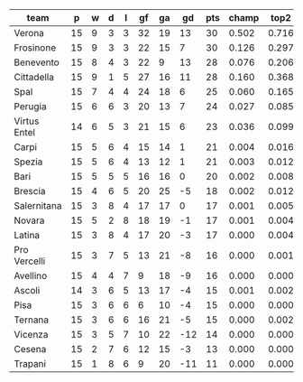 |     team     | p  | w | d | l | gf | ga | gd  | pts | champ | top2  | top3  | top4  |  5-7  | bot4  | bot3  | bot2  |
|--------------|----|---|---|---|----|----|-----|-----|-------|-------|-------|-------|-------|-------|-------|-------|
| Verona       | 15 | 9 | 3 | 3 | 32 | 19 |  13 |  30 | 0.502 | 0.716 | 0.830 | 0.898 | 0.082 | 0.000 | 0.000 | 0.000|
| Frosinone    | 15 | 9 | 3 | 3 | 22 | 15 |   7 |  30 | 0.126 | 0.297 | 0.465 | 0.605 | 0.257 | 0.000 | 0.000 | 0.000|
| Benevento    | 15 | 8 | 4 | 3 | 22 |  9 |  13 |  28 | 0.076 | 0.206 | 0.348 | 0.488 | 0.307 | 0.001 | 0.000 | 0.000|
| Cittadella   | 15 | 9 | 1 | 5 | 27 | 16 |  11 |  28 | 0.160 | 0.368 | 0.540 | 0.674 | 0.223 | 0.000 | 0.000 | 0.000|
| Spal         | 15 | 7 | 4 | 4 | 24 | 18 |   6 |  25 | 0.060 | 0.165 | 0.292 | 0.425 | 0.321 | 0.003 | 0.002 | 0.000|
| Perugia      | 15 | 6 | 6 | 3 | 20 | 13 |   7 |  24 | 0.027 | 0.085 | 0.172 | 0.270 | 0.326 | 0.007 | 0.003 | 0.001|
| Virtus Entel | 14 | 6 | 5 | 3 | 21 | 15 |   6 |  23 | 0.036 | 0.099 | 0.187 | 0.295 | 0.330 | 0.007 | 0.004 | 0.002|
| Carpi        | 15 | 5 | 6 | 4 | 15 | 14 |   1 |  21 | 0.004 | 0.016 | 0.034 | 0.064 | 0.180 | 0.055 | 0.031 | 0.015|
| Spezia       | 15 | 5 | 6 | 4 | 13 | 12 |   1 |  21 | 0.003 | 0.012 | 0.029 | 0.059 | 0.163 | 0.070 | 0.043 | 0.019|
| Bari         | 15 | 5 | 5 | 5 | 16 | 16 |   0 |  20 | 0.002 | 0.008 | 0.021 | 0.043 | 0.135 | 0.081 | 0.052 | 0.028|
| Brescia      | 15 | 4 | 6 | 5 | 20 | 25 |  -5 |  18 | 0.002 | 0.012 | 0.030 | 0.056 | 0.160 | 0.074 | 0.046 | 0.024|
| Salernitana  | 15 | 3 | 8 | 4 | 17 | 17 |   0 |  17 | 0.001 | 0.005 | 0.012 | 0.027 | 0.103 | 0.127 | 0.081 | 0.045|
| Novara       | 15 | 5 | 2 | 8 | 18 | 19 |  -1 |  17 | 0.001 | 0.004 | 0.013 | 0.028 | 0.103 | 0.125 | 0.082 | 0.045|
| Latina       | 15 | 3 | 8 | 4 | 17 | 20 |  -3 |  17 | 0.000 | 0.004 | 0.012 | 0.027 | 0.093 | 0.149 | 0.098 | 0.052|
| Pro Vercelli | 15 | 3 | 7 | 5 | 13 | 21 |  -8 |  16 | 0.000 | 0.001 | 0.003 | 0.009 | 0.043 | 0.292 | 0.207 | 0.122|
| Avellino     | 15 | 4 | 4 | 7 |  9 | 18 |  -9 |  16 | 0.000 | 0.000 | 0.000 | 0.003 | 0.019 | 0.402 | 0.296 | 0.194|
| Ascoli       | 14 | 3 | 6 | 5 | 13 | 17 |  -4 |  15 | 0.001 | 0.002 | 0.006 | 0.013 | 0.065 | 0.219 | 0.154 | 0.093|
| Pisa         | 15 | 3 | 6 | 6 |  6 | 10 |  -4 |  15 | 0.000 | 0.000 | 0.001 | 0.002 | 0.014 | 0.474 | 0.371 | 0.245|
| Ternana      | 15 | 3 | 6 | 6 | 16 | 21 |  -5 |  15 | 0.000 | 0.002 | 0.005 | 0.010 | 0.043 | 0.258 | 0.179 | 0.107|
| Vicenza      | 15 | 3 | 5 | 7 | 10 | 22 | -12 |  14 | 0.000 | 0.000 | 0.001 | 0.002 | 0.011 | 0.521 | 0.410 | 0.294|
| Cesena       | 15 | 2 | 7 | 6 | 12 | 15 |  -3 |  13 | 0.000 | 0.000 | 0.001 | 0.003 | 0.019 | 0.427 | 0.328 | 0.226|
| Trapani      | 15 | 1 | 8 | 6 |  9 | 20 | -11 |  11 | 0.000 | 0.000 | 0.000 | 0.000 | 0.003 | 0.707 | 0.613 | 0.488|
